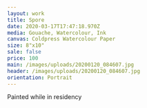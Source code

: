 ```yaml
---
layout: work
title: Spore
date: 2020-03-17T17:47:18.970Z
media: Gouache, Watercolour, Ink
canvas: Coldpress Watercolour Paper
size: 8"x10"
sale: false
price: 100
main: /images/uploads/20200120_084607.jpg
header: /images/uploads/20200120_084607.jpg
orientation: Portrait
---
```

Painted while in residency